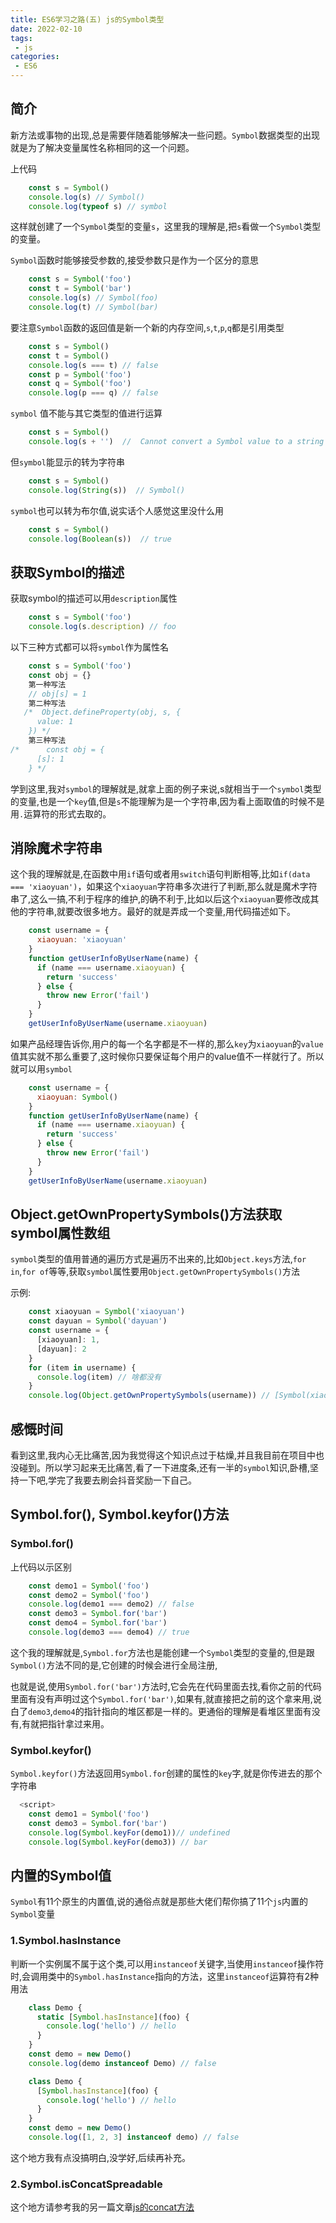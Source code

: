 ```yaml
---
title: ES6学习之路(五) js的Symbol类型
date: 2022-02-10
tags:
 - js
categories:
 - ES6
---
```


## 简介

新方法或事物的出现,总是需要伴随着能够解决一些问题。`Symbol`数据类型的出现就是为了解决变量属性名称相同的这一个问题。

上代码

```js
    const s = Symbol()
    console.log(s) // Symbol()
    console.log(typeof s) // symbol
```

这样就创建了一个`Symbol`类型的变量`s`，这里我的理解是,把`s`看做一个`Symbol`类型的变量。

`Symbol`函数时能够接受参数的,接受参数只是作为一个区分的意思

``` js
    const s = Symbol('foo')
    const t = Symbol('bar')
    console.log(s) // Symbol(foo)
    console.log(t) // Symbol(bar)
```



要注意`Symbol`函数的返回值是新一个新的内存空间,`s`,`t`,`p`,`q`都是引用类型

```js
    const s = Symbol()
    const t = Symbol()
    console.log(s === t) // false
    const p = Symbol('foo')
    const q = Symbol('foo')
    console.log(p === q) // false
```

`symbol` 值不能与其它类型的值进行运算

```js
    const s = Symbol()
    console.log(s + '')  //  Cannot convert a Symbol value to a string
```

但`symbol`能显示的转为字符串

```js
    const s = Symbol()
    console.log(String(s))  // Symbol()
```

`symbol`也可以转为布尔值,说实话个人感觉这里没什么用

```js
    const s = Symbol()
    console.log(Boolean(s))  // true
```

## 获取Symbol的描述

获取symbol的描述可以用`description`属性

```js
    const s = Symbol('foo')
    console.log(s.description) // foo
```

以下三种方式都可以将`symbol`作为属性名

```js
    const s = Symbol('foo')
    const obj = {}
    第一种写法
    // obj[s] = 1
    第二种写法
   /*  Object.defineProperty(obj, s, {
      value: 1
    }) */
    第三种写法
/*      const obj = {
      [s]: 1
    } */
```

学到这里,我对`symbol`的理解就是,就拿上面的例子来说,s就相当于一个`symbol`类型的变量,也是一个`key`值,但是`s`不能理解为是一个字符串,因为看上面取值的时候不是用`.`运算符的形式去取的。

## 消除魔术字符串

这个我的理解就是,在函数中用`if`语句或者用`switch`语句判断相等,比如`if(data === 'xiaoyuan')`，如果这个`xiaoyuan`字符串多次进行了判断,那么就是魔术字符串了,这么一搞,不利于程序的维护,的确不利于,比如以后这个`xiaoyuan`要修改成其他的字符串,就要改很多地方。最好的就是弄成一个变量,用代码描述如下。

```js
    const username = {
      xiaoyuan: 'xiaoyuan'
    }
    function getUserInfoByUserName(name) {
      if (name === username.xiaoyuan) {
        return 'success'
      } else {
        throw new Error('fail')
      }
    }
    getUserInfoByUserName(username.xiaoyuan)
```

如果产品经理告诉你,用户的每一个名字都是不一样的,那么`key`为`xiaoyuan`的`value`值其实就不那么重要了,这时候你只要保证每个用户的value值不一样就行了。所以就可以用`symbol`

```js
    const username = {
      xiaoyuan: Symbol()
    }
    function getUserInfoByUserName(name) {
      if (name === username.xiaoyuan) {
        return 'success'
      } else {
        throw new Error('fail')
      }
    }
    getUserInfoByUserName(username.xiaoyuan)
```

## Object.getOwnPropertySymbols()方法获取symbol属性数组

`symbol`类型的值用普通的遍历方式是遍历不出来的,比如`Object.keys`方法,`for in`,`for of`等等,获取`symbol`属性要用`Object.getOwnPropertySymbols()`方法

示例:

```js
    const xiaoyuan = Symbol('xiaoyuan')
    const dayuan = Symbol('dayuan')
    const username = {
      [xiaoyuan]: 1,
      [dayuan]: 2
    }
    for (item in username) {
      console.log(item) // 啥都没有
    }
    console.log(Object.getOwnPropertySymbols(username)) // [Symbol(xiaoyuan), Symbol(dayuan)]
```

## 感慨时间

看到这里,我内心无比痛苦,因为我觉得这个知识点过于枯燥,并且我目前在项目中也没碰到。所以学习起来无比痛苦,看了一下进度条,还有一半的`symbol`知识,卧槽,坚持一下吧,学完了我要去刷会抖音奖励一下自己。

## Symbol.for(), Symbol.keyfor()方法

### Symbol.for()

上代码以示区别

```js
    const demo1 = Symbol('foo')
    const demo2 = Symbol('foo')
    console.log(demo1 === demo2) // false
    const demo3 = Symbol.for('bar')
    const demo4 = Symbol.for('bar')
    console.log(demo3 === demo4) // true
```

这个我的理解就是,`Symbol.for`方法也是能创建一个`Symbol`类型的变量的,但是跟`Symbol()`方法不同的是,它创建的时候会进行全局注册,

也就是说,使用`Symbol.for('bar')`方法时,它会先在代码里面去找,看你之前的代码里面有没有声明过这个`Symbol.for('bar')`,如果有,就直接把之前的这个拿来用,说白了`demo3`,`demo4`的指针指向的堆区都是一样的。更通俗的理解是看堆区里面有没有,有就把指针拿过来用。

### Symbol.keyfor()

`Symbol.keyfor()`方法返回用`Symbol.for`创建的属性的`key`字,就是你传进去的那个字符串

```js
  <script>
    const demo1 = Symbol('foo')
    const demo3 = Symbol.for('bar')
    console.log(Symbol.keyFor(demo1))// undefined
    console.log(Symbol.keyFor(demo3)) // bar
```



## 内置的Symbol值

`Symbol`有11个原生的内置值,说的通俗点就是那些大佬们帮你搞了11个`js`内置的`Symbol`变量

### 1.Symbol.hasInstance

判断一个实例属不属于这个类,可以用`instanceof`关键字,当使用`instanceof`操作符时,会调用类中的`Symbol.hasInstance`指向的方法，这里`instanceof`运算符有2种用法

```js
    class Demo {
      static [Symbol.hasInstance](foo) {
        console.log('hello') // hello
      }
    }
    const demo = new Demo()
    console.log(demo instanceof Demo) // false
```

```js
    class Demo {
      [Symbol.hasInstance](foo) {
        console.log('hello') // hello
      }
    }
    const demo = new Demo()
    console.log([1, 2, 3] instanceof demo) // false
```

这个地方我有点没搞明白,没学好,后续再补充。

###  2.Symbol.isConcatSpreadable

这个地方请参考我的另一篇文章[js的concat方法](https://blog.csdn.net/qq_42356513/article/details/122907588)
